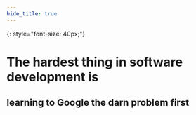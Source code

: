 ```yaml
---
hide_title: true
---
```


{: style="font-size: 40px;"}
# **The hardest thing in software development is**

## learning to Google the darn problem first
